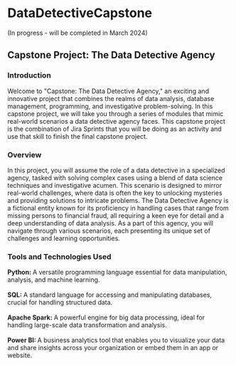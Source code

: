 # DataDetectiveCapstone
(In progress - will be completed in March 2024)

## Capstone Project: The Data Detective Agency
### Introduction
Welcome to "Capstone: The Data Detective Agency," an exciting and innovative project that combines the realms of data analysis, database management, programming, and investigative problem-solving. In this capstone project, we will take you through a series of modules that mimic real-world scenarios a data detective agency faces. 
This capstone project is the combination of Jira Sprints that you will be doing as an activity and use that skill to finish the final capstone project. 

### Overview
In this project, you will assume the role of a data detective in a specialized agency, tasked with solving complex cases using a blend of data science techniques and investigative acumen. This scenario is designed to mirror real-world challenges, where data is often the key to unlocking mysteries and providing solutions to intricate problems. The Data Detective Agency is a fictional entity known for its proficiency in handling cases that range from missing persons to financial fraud, all requiring a keen eye for detail and a deep understanding of data analysis. As a part of this agency, you will navigate through various scenarios, each presenting its unique set of challenges and learning opportunities.

### Tools and Technologies Used
<b> Python: </b> A versatile programming language essential for data manipulation, analysis, and machine learning. <br>
<br>
<b> SQL:  </b> A standard language for accessing and manipulating databases, crucial for handling structured data. <br>
<br>
<b> Apache Spark: </b> A powerful engine for big data processing, ideal for handling large-scale data transformation and analysis.<br>
<br>
<b> Power BI: </b> A business analytics tool that enables you to visualize your data and share insights across your organization or embed them in an app or website.<br>
